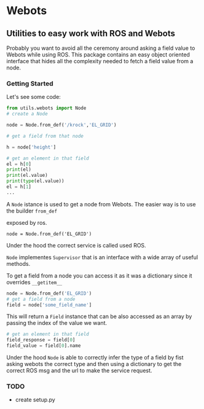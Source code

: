 # Webots 
## Utilities to easy work with ROS and Webots
Probably you want to avoid all the ceremony around asking a field value to Webots while using ROS. This package contains an easy object oriented interface that hides all the complexity needed to fetch a field value from a node.

### Getting Started
Let's see some code:

```python
from utils.webots import Node 
# create a Node

node = Node.from_def('/krock','EL_GRID')

# get a field from that node

h = node['height']

# get an element in that field
el = h[0]
print(el)
print(el.value)
print(type(el.value))
el = h[1]
...

```
A `Node` istance is used to get a node from Webots. The easier way is to use the builder `from_def`

exposed by ros.
```
node = Node.from_def('EL_GRID')
```
Under the hood the correct service is called used ROS.

`Node` implementes `Supervisor` that is an interface with a wide array of useful methods.

To get a field from a node you
can access it as it was a dictionary since it overrides `__getitem__`
```python
node = Node.from_def('EL_GRID')
# get a field from a node
field = node['some_field_name'] 
```

This will return a `Field` instance that can be also accessed as an array by passing the index of the value we want.

```python
# get an element in that field
field_response = field[0]
field_value = field[0].name
```

Under the hood `Node` is able to correctly infer the type of a field by fist asking webots the
correct type and then using a dictionary to get the correct ROS msg and the url to make
the service request.

### TODO
- create setup.py